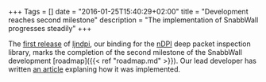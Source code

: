 +++
Tags = []
date = "2016-01-25T15:40:29+02:00"
title = "Development reaches second milestone"
description = "The implementation of SnabbWall progresses steadily"
+++

The [first release](https://github.com/aperezdc/ljndpi/releases/tag/v0.0.1) of [ljndpi](https://github.com/aperezdc/ljndpi), our binding for the [nDPI](http://www.ntop.org/products/deep-packet-inspection/ndpi/) deep packet inspection library, marks the completion of the second milestone of the <span class="appname">SnabbWall</span> development [roadmap]({{< ref "roadmap.md" >}}). Our lead developer has written [an article](http://perezdecastro.org/2016/ljndi-snabbwall-sidekick.html) explaning how it was implemented.
